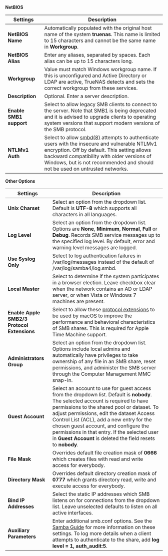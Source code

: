 ---
---
**NetBIOS**

| Settings | Description |
|----------|-------------|
| **NetBIOS Name** | Automatically populated with the original host name of the system **truenas**. This name is limited to 15 characters and cannot be the same name in **Workgroup**. |
| **NetBIOS Alias** | Enter any aliases, separated by spaces. Each alias can be up to 15 characters long. |
| **Workgroup** | Value must match Windows workgroup name. If this is unconfigured and Active Directory or LDAP are active, TrueNAS detects and sets the correct workgroup from these services. |
| **Description** | Optional. Enter a server description. |
| **Enable SMB1 support** | Select to allow legacy SMB clients to connect to the server. Note that SMB1 is being deprecated and it is advised to upgrade clients to operating system versions that support modern versions of the SMB protocol. |
| **NTLMv1 Auth** | Select to allow [smbd(8)](https://www.freebsd.org/cgi/man.cgi?query=smbd) attempts to authenticate users with the insecure and vulnerable NTLMv1 encryption. Off by default. This setting allows backward compatibility with older versions of Windows, but is not recommended and should not be used on untrusted networks. |

**Other Options**

| Settings | Description |
|----------|-------------|
| **Unix Charset** | Select an option from the dropdown list. Default is **UTF-8** which supports all characters in all languages. |
| **Log Level** | Select an option from the dropdown list. Options are **None**, **Minimum**, **Normal**, **Full** or **Debug**. Records SMB service messages up to the specified log level. By default, error and warning level messages are logged. |
| **Use Syslog Only** | Select to log authentication failures in <file>/var/log/messages</file> instead of the default of <file>/var/log/samba4/log.smbd</file>. |
| **Local Master** | Select to determine if the system participates in a browser election. Leave checkbox clear when the network contains an AD or LDAP server, or when Vista or Windows 7 machines are present. |
| **Enable Apple SMB2/3 Protocol Extensions** | Select to allow these [protocol extensions](https://support.apple.com/en-us/HT210803) to be used by macOS to improve the performance and behavioral characteristics of SMB shares. This is required for Apple Time Machine support. |
| **Administrators Group** | Select an option from the dropdown list. Options include local admins and automatically have privileges to take ownership of any file in an SMB share, reset permissions, and administer the SMB server through the Computer Management MMC snap-in. |
| **Guest Account** | Select an account to use for guest access from the dropdown list. Default is **nobody**. The selected account is required to have permissions to the shared pool or dataset. To adjust permissions, edit the dataset Access Control List (ACL), add a new entry for the chosen guest account, and configure the permissions in that entry. If the selected user in **Guest Account** is deleted the field resets to **nobody**. |
| **File Mask** | Overrides default file creation mask of **0666** which creates files with read and write access for everybody. |
| **Directory Mask** | Overrides default directory creation mask of **0777** which grants directory read, write and execute access for everybody. |
| **Bind IP Addresses** | Select the static IP addresses which SMB listens on for connections from the dropdown list. Leave unselected defaults to listen on all active interfaces. |
| **Auxiliary Parameters** | Enter additional smb.conf options. See the [Samba Guide](http://www.oreilly.com/openbook/samba/book/appb_02.html) for more information on these settings. To log more details when a client attempts to authenticate to the share, add **log level = 1, auth_audit:5**. |